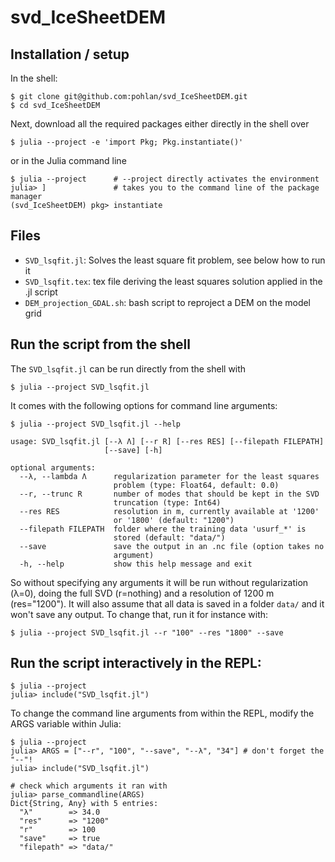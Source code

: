 # svd_IceSheetDEM

## Installation / setup
In the shell:
```
$ git clone git@github.com:pohlan/svd_IceSheetDEM.git
$ cd svd_IceSheetDEM
```
Next, download all the required packages either directly in the shell over
```
$ julia --project -e 'import Pkg; Pkg.instantiate()'
```
or in the Julia command line
```
$ julia --project      # --project directly activates the environment
julia> ]               # takes you to the command line of the package manager
(svd_IceSheetDEM) pkg> instantiate
```
## Files
- `SVD_lsqfit.jl`: Solves the least square fit problem, see below how to run it
- `SVD_lsqfit.tex`: tex file deriving the least squares solution applied in the .jl script
- `DEM_projection_GDAL.sh`: bash script to reproject a DEM on the model grid

## Run the script from the shell
The `SVD_lsqfit.jl` can be run directly from the shell with 
```
$ julia --project SVD_lsqfit.jl
```
It comes with the following options for command line arguments:

```
$ julia --project SVD_lsqfit.jl --help

usage: SVD_lsqfit.jl [--λ Λ] [--r R] [--res RES] [--filepath FILEPATH]
                     [--save] [-h]

optional arguments:
  --λ, --lambda Λ      regularization parameter for the least squares
                       problem (type: Float64, default: 0.0)
  --r, --trunc R       number of modes that should be kept in the SVD
                       truncation (type: Int64)
  --res RES            resolution in m, currently available at '1200'
                       or '1800' (default: "1200")
  --filepath FILEPATH  folder where the training data 'usurf_*' is
                       stored (default: "data/")
  --save               save the output in an .nc file (option takes no
                       argument)
  -h, --help           show this help message and exit
```
So without specifying any arguments it will be run without regularization (λ=0), doing the full SVD (r=nothing) and a resolution of 1200 m (res="1200"). It will also assume that all data is saved in a folder `data/` and it won't save any output. To change that, run it for instance with:
```
$ julia --project SVD_lsqfit.jl --r "100" --res "1800" --save
```


## Run the script interactively in the REPL:
```
$ julia --project
julia> include("SVD_lsqfit.jl")
```
To change the command line arguments from within the REPL, modify the ARGS variable within Julia:
```
$ julia --project
julia> ARGS = ["--r", "100", "--save", "--λ", "34"] # don't forget the "--"!
julia> include("SVD_lsqfit.jl")

# check which arguments it ran with
julia> parse_commandline(ARGS)
Dict{String, Any} with 5 entries:
  "λ"        => 34.0
  "res"      => "1200"
  "r"        => 100
  "save"     => true
  "filepath" => "data/"
  ```
